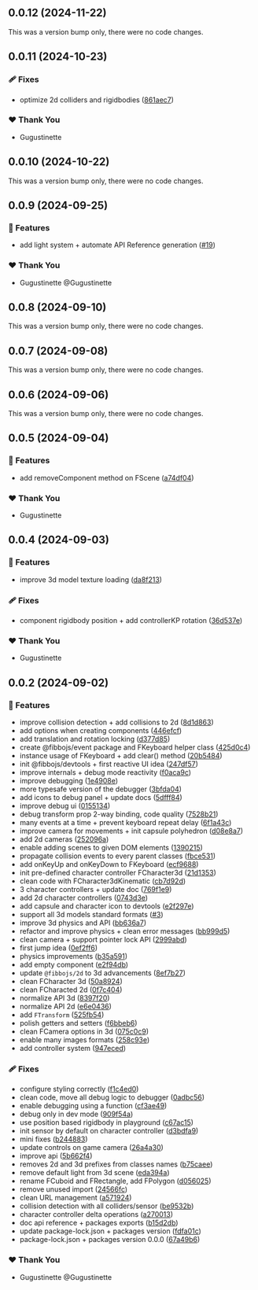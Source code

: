 ## 0.0.12 (2024-11-22)

This was a version bump only, there were no code changes.

## 0.0.11 (2024-10-23)


### 🩹 Fixes

- optimize 2d colliders and rigidbodies ([861aec7](https://github.com/fibbojs/fibbo/commit/861aec7))

### ❤️  Thank You

- Gugustinette

## 0.0.10 (2024-10-22)

This was a version bump only, there were no code changes.

## 0.0.9 (2024-09-25)


### 🚀 Features

- add light system + automate API Reference generation ([#19](https://github.com/fibbojs/fibbo/pull/19))

### ❤️  Thank You

- Gugustinette @Gugustinette

## 0.0.8 (2024-09-10)

This was a version bump only, there were no code changes.

## 0.0.7 (2024-09-08)

This was a version bump only, there were no code changes.

## 0.0.6 (2024-09-06)

This was a version bump only, there were no code changes.

## 0.0.5 (2024-09-04)


### 🚀 Features

- add removeComponent method on FScene ([a74df04](https://github.com/fibbojs/fibbo/commit/a74df04))

### ❤️  Thank You

- Gugustinette

## 0.0.4 (2024-09-03)


### 🚀 Features

- improve 3d model texture loading ([da8f213](https://github.com/fibbojs/fibbo/commit/da8f213))

### 🩹 Fixes

- component rigidbody position + add controllerKP rotation ([36d537e](https://github.com/fibbojs/fibbo/commit/36d537e))

### ❤️  Thank You

- Gugustinette

## 0.0.2 (2024-09-02)


### 🚀 Features

- improve collision detection + add collisions to 2d ([8d1d863](https://github.com/fibbojs/fibbo/commit/8d1d863))
- add options when creating components ([446efcf](https://github.com/fibbojs/fibbo/commit/446efcf))
- add translation and rotation locking ([d377d85](https://github.com/fibbojs/fibbo/commit/d377d85))
- create @fibbojs/event package and FKeyboard helper class ([425d0c4](https://github.com/fibbojs/fibbo/commit/425d0c4))
- instance usage of FKeyboard + add clear() method ([20b5484](https://github.com/fibbojs/fibbo/commit/20b5484))
- init @fibbojs/devtools + first reactive UI idea ([247df57](https://github.com/fibbojs/fibbo/commit/247df57))
- improve internals + debug mode reactivity ([f0aca9c](https://github.com/fibbojs/fibbo/commit/f0aca9c))
- improve debugging ([1e4908e](https://github.com/fibbojs/fibbo/commit/1e4908e))
- more typesafe version of the debugger ([3bfda04](https://github.com/fibbojs/fibbo/commit/3bfda04))
- add icons to debug panel + update docs ([5dfff84](https://github.com/fibbojs/fibbo/commit/5dfff84))
- improve debug ui ([0155134](https://github.com/fibbojs/fibbo/commit/0155134))
- debug transform prop 2-way binding, code quality ([7528b21](https://github.com/fibbojs/fibbo/commit/7528b21))
- many events at a time + prevent keyboard repeat delay ([6f1a43c](https://github.com/fibbojs/fibbo/commit/6f1a43c))
- improve camera for movements + init capsule polyhedron ([d08e8a7](https://github.com/fibbojs/fibbo/commit/d08e8a7))
- add 2d cameras ([252096a](https://github.com/fibbojs/fibbo/commit/252096a))
- enable adding scenes to given DOM elements ([1390215](https://github.com/fibbojs/fibbo/commit/1390215))
- propagate collision events to every parent classes ([fbce531](https://github.com/fibbojs/fibbo/commit/fbce531))
- add onKeyUp and onKeyDown to FKeyboard ([ecf9688](https://github.com/fibbojs/fibbo/commit/ecf9688))
- init pre-defined character controller FCharacter3d ([21d1353](https://github.com/fibbojs/fibbo/commit/21d1353))
- clean code with FCharacter3dKinematic ([cb7d92d](https://github.com/fibbojs/fibbo/commit/cb7d92d))
- 3 character controllers + update doc ([769f1e9](https://github.com/fibbojs/fibbo/commit/769f1e9))
- add 2d character controllers ([0743d3e](https://github.com/fibbojs/fibbo/commit/0743d3e))
- add capsule and character icon to devtools ([e2f297e](https://github.com/fibbojs/fibbo/commit/e2f297e))
- support all 3d models standard formats ([#3](https://github.com/fibbojs/fibbo/pull/3))
- improve 3d physics and API ([bb636a7](https://github.com/fibbojs/fibbo/commit/bb636a7))
- refactor and improve physics + clean error messages ([bb999d5](https://github.com/fibbojs/fibbo/commit/bb999d5))
- clean camera + support pointer lock API ([2999abd](https://github.com/fibbojs/fibbo/commit/2999abd))
- first jump idea ([0ef2ff6](https://github.com/fibbojs/fibbo/commit/0ef2ff6))
- physics improvements ([b35a591](https://github.com/fibbojs/fibbo/commit/b35a591))
- add empty component ([e2f94db](https://github.com/fibbojs/fibbo/commit/e2f94db))
- update `@fibbojs/2d` to 3d advancements ([8ef7b27](https://github.com/fibbojs/fibbo/commit/8ef7b27))
- clean FCharacter 3d ([50a8924](https://github.com/fibbojs/fibbo/commit/50a8924))
- clean FCharacted 2d ([0f7c404](https://github.com/fibbojs/fibbo/commit/0f7c404))
- normalize API 3d ([8397f20](https://github.com/fibbojs/fibbo/commit/8397f20))
- normalize API 2d ([e6e0436](https://github.com/fibbojs/fibbo/commit/e6e0436))
- add `FTransform` ([525fb54](https://github.com/fibbojs/fibbo/commit/525fb54))
- polish getters and setters ([f6bbeb6](https://github.com/fibbojs/fibbo/commit/f6bbeb6))
- clean FCamera options in 3d ([075c0c9](https://github.com/fibbojs/fibbo/commit/075c0c9))
- enable many images formats ([258c93e](https://github.com/fibbojs/fibbo/commit/258c93e))
- add controller system ([947eced](https://github.com/fibbojs/fibbo/commit/947eced))

### 🩹 Fixes

- configure styling correctly ([f1c4ed0](https://github.com/fibbojs/fibbo/commit/f1c4ed0))
- clean code, move all debug logic to debugger ([0adbc56](https://github.com/fibbojs/fibbo/commit/0adbc56))
- enable debugging using a function ([cf3ae49](https://github.com/fibbojs/fibbo/commit/cf3ae49))
- debug only in dev mode ([909f54a](https://github.com/fibbojs/fibbo/commit/909f54a))
- use position based rigidbody in playground ([c67ac15](https://github.com/fibbojs/fibbo/commit/c67ac15))
- init sensor by default on character controller ([d3bdfa9](https://github.com/fibbojs/fibbo/commit/d3bdfa9))
- mini fixes ([b244883](https://github.com/fibbojs/fibbo/commit/b244883))
- update controls on game camera ([26a4a30](https://github.com/fibbojs/fibbo/commit/26a4a30))
- improve api ([5b662f4](https://github.com/fibbojs/fibbo/commit/5b662f4))
- removes 2d and 3d prefixes from classes names ([b75caee](https://github.com/fibbojs/fibbo/commit/b75caee))
- remove default light from 3d scene ([eda394a](https://github.com/fibbojs/fibbo/commit/eda394a))
- rename FCuboid and FRectangle, add FPolygon ([d056025](https://github.com/fibbojs/fibbo/commit/d056025))
- remove unused import ([24566fc](https://github.com/fibbojs/fibbo/commit/24566fc))
- clean URL management ([a571924](https://github.com/fibbojs/fibbo/commit/a571924))
- collision detection with all colliders/sensor ([be9532b](https://github.com/fibbojs/fibbo/commit/be9532b))
- character controller delta operations ([a270013](https://github.com/fibbojs/fibbo/commit/a270013))
- doc api reference + packages exports ([b15d2db](https://github.com/fibbojs/fibbo/commit/b15d2db))
- update package-lock.json + packages version ([fdfa01c](https://github.com/fibbojs/fibbo/commit/fdfa01c))
- package-lock.json + packages version 0.0.0 ([67a49b6](https://github.com/fibbojs/fibbo/commit/67a49b6))

### ❤️  Thank You

- Gugustinette @Gugustinette